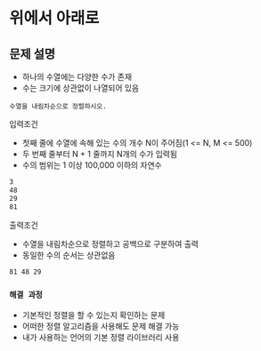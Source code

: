 # 위에서 아래로

## 문제 설명

* 하나의 수열에는 다양한 수가 존재
* 수는 크기에 상관없이 나열되어 있음

`수열을 내림차순으로 정렬하시오.`

입력조건

* 첫째 줄에 수열에 속해 있는 수의 개수 N이 주어짐(1 <= N, M <= 500)
* 두 번째 줄부터 N + 1 줄까지 N개의 수가 입력됨
* 수의 범위는 1 이상 100,000 이하의 자연수

```txt
3
48
29
81
```

출력조건

* 수열을 내림차순으로 정렬하고 공백으로 구분하여 출력
* 동일한 수의 순서는 상관없음

```txt
81 48 29
```

### `해결 과정`

* 기본적인 정렬을 할 수 있는지 확인하는 문제
* 어떠한 정렬 알고리즘을 사용해도 문제 해결 가능
* 내가 사용하는 언어의 기본 정렬 라이브러리 사용
